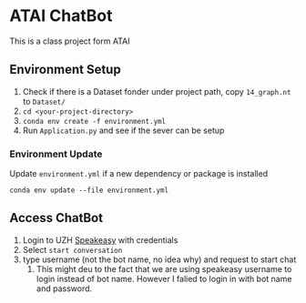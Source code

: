 # ATAI ChatBot
This is a class project form ATAI

## Environment Setup


1. Check if there is a Dataset fonder under project path, copy `14_graph.nt` to `Dataset/`
2. `cd <your-project-directory>`
3. `conda env create -f environment.yml`
4. Run `Application.py` and see if the sever can be setup

### Environment Update
Update `environment.yml` if a new dependency or package is installed
```
conda env update --file environment.yml
```
## Access ChatBot
1. Login to UZH [Speakeasy](https://speakeasy.ifi.uzh.ch/) with credentials
2. Select `start conversation`
3. type username (not the bot name, no idea why) and request to start chat
   1. This might deu to the fact that we are using speakeasy username to login instead of bot name. However I falied to login in with bot name and password.
   
